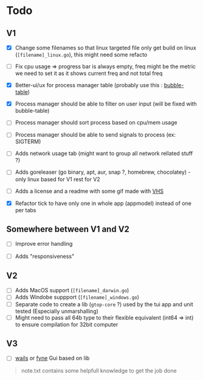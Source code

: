 # Todo

## V1

- [X] Change some filenames so that linux targeted file only get build on linux (`[filename]_linux.go`), this might need some refacto
- [ ] Fix cpu usage => progress bar is always empty, freq might be the metric we need to set it as it shows current freq and not total freq
- [X] Better-ui/ux for process manager table (probably use this : [bubble-table](https://github.com/Evertras/bubble-table))
- [X] Process manager should be able to filter on user input  (will be fixed with bubble-table)
- [ ] Process manager should sort process based on cpu/mem usage
- [ ] Process manager should be able to send signals to process (ex: SIGTERM)
- [ ] Adds network usage tab (might want to group all network rellated stuff ?)
- [ ] Adds goreleaser (go binary, apt, aur, snap ?, homebrew, chocolatey) - only linux based for V1 rest for V2
- [ ] Adds a license and a readme with some gif made with [VHS](https://github.com/charmbracelet/vhs)
- [X] Refactor tick to have only one in whole app (appmodel) instead of one per tabs


## Somewhere between V1 and V2

- [ ] Improve error handling
- [ ] Adds "responsiveness"


## V2

- [ ] Adds MacOS support (`[filename]_darwin.go`)
- [ ] Adds Windobe suppport (`[filename]_windows.go`)
- [ ] Separate code to create a lib (`gtop-core` ?) used by the tui app and unit tested (Especially unmarshalling)
- [ ] Might need to pass all 64b type to their flexible equivalent (int64 => int) to ensure compilation for 32bit computer

## V3

- [ ] [wails](https://wails.io/) or [fyne](https://fyne.io/) Gui based on lib


> note.txt contains some helpfull knowledge to get the job done
